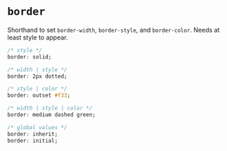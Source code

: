 # `border`

Shorthand to set `border-width`, `border-style`, and `border-color`. Needs at least style to appear.

```css
/* style */
border: solid;

/* width | style */
border: 2px dotted;

/* style | color */
border: outset #f33;

/* width | style | color */
border: medium dashed green;

/* global values */
border: inherit;
border: initial;
```
